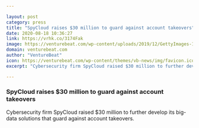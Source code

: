 ```yaml
---

layout: post
category: press
title: "SpyCloud raises $30 million to guard against account takeovers"
date: 2020-08-18 10:36:27
link: https://vrhk.co/3174Fak
image: https://venturebeat.com/wp-content/uploads/2019/12/GettyImages-1065824694-1-e1579193201293.jpg?w=1200&strip=all
domain: venturebeat.com
author: "VentureBeat"
icon: https://venturebeat.com/wp-content/themes/vb-news/img/favicon.ico
excerpt: "Cybersecurity firm SpyCloud raised $30 million to further develop its big-data solutions that guard against account takeovers."

---
```


### SpyCloud raises $30 million to guard against account takeovers

Cybersecurity firm SpyCloud raised $30 million to further develop its big-data solutions that guard against account takeovers.